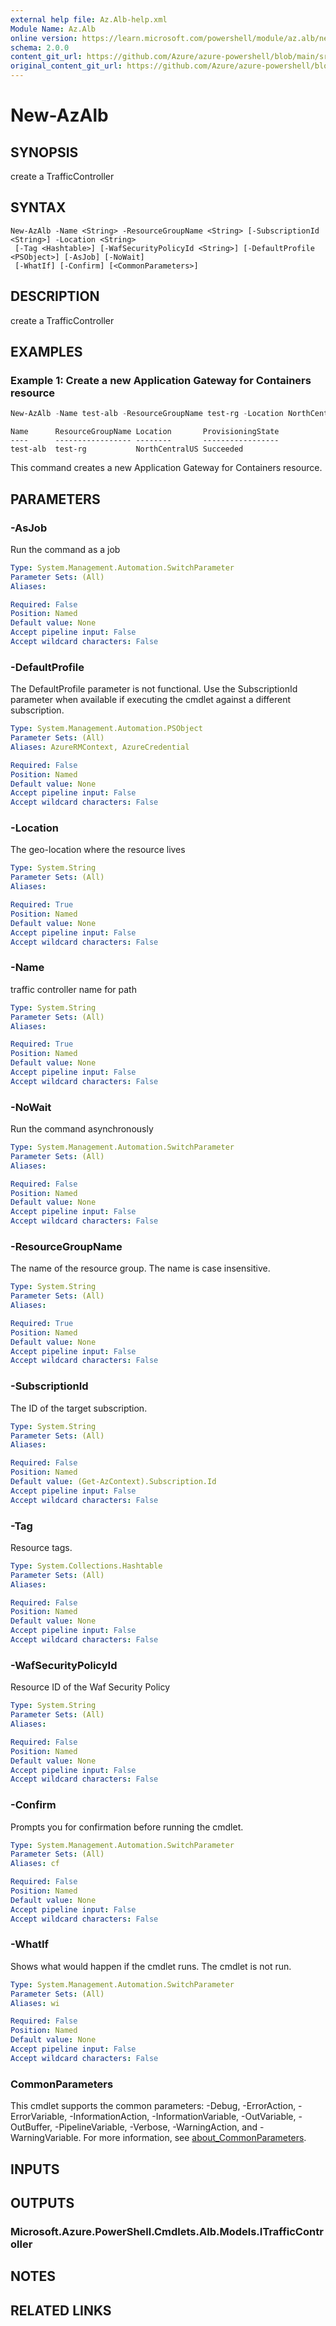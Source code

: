 ```yaml
---
external help file: Az.Alb-help.xml
Module Name: Az.Alb
online version: https://learn.microsoft.com/powershell/module/az.alb/new-azalb
schema: 2.0.0
content_git_url: https://github.com/Azure/azure-powershell/blob/main/src/Alb/Alb/help/New-AzAlb.md
original_content_git_url: https://github.com/Azure/azure-powershell/blob/main/src/Alb/Alb/help/New-AzAlb.md
---
```


# New-AzAlb

## SYNOPSIS
create a TrafficController

## SYNTAX

```
New-AzAlb -Name <String> -ResourceGroupName <String> [-SubscriptionId <String>] -Location <String>
 [-Tag <Hashtable>] [-WafSecurityPolicyId <String>] [-DefaultProfile <PSObject>] [-AsJob] [-NoWait]
 [-WhatIf] [-Confirm] [<CommonParameters>]
```

## DESCRIPTION
create a TrafficController

## EXAMPLES

### Example 1: Create a new Application Gateway for Containers resource
```powershell
New-AzAlb -Name test-alb -ResourceGroupName test-rg -Location NorthCentralUS
```

```output
Name      ResourceGroupName Location       ProvisioningState
----      ----------------- --------       -----------------
test-alb  test-rg           NorthCentralUS Succeeded
```

This command creates a new Application Gateway for Containers resource.

## PARAMETERS

### -AsJob
Run the command as a job

```yaml
Type: System.Management.Automation.SwitchParameter
Parameter Sets: (All)
Aliases:

Required: False
Position: Named
Default value: None
Accept pipeline input: False
Accept wildcard characters: False
```

### -DefaultProfile
The DefaultProfile parameter is not functional.
Use the SubscriptionId parameter when available if executing the cmdlet against a different subscription.

```yaml
Type: System.Management.Automation.PSObject
Parameter Sets: (All)
Aliases: AzureRMContext, AzureCredential

Required: False
Position: Named
Default value: None
Accept pipeline input: False
Accept wildcard characters: False
```

### -Location
The geo-location where the resource lives

```yaml
Type: System.String
Parameter Sets: (All)
Aliases:

Required: True
Position: Named
Default value: None
Accept pipeline input: False
Accept wildcard characters: False
```

### -Name
traffic controller name for path

```yaml
Type: System.String
Parameter Sets: (All)
Aliases:

Required: True
Position: Named
Default value: None
Accept pipeline input: False
Accept wildcard characters: False
```

### -NoWait
Run the command asynchronously

```yaml
Type: System.Management.Automation.SwitchParameter
Parameter Sets: (All)
Aliases:

Required: False
Position: Named
Default value: None
Accept pipeline input: False
Accept wildcard characters: False
```

### -ResourceGroupName
The name of the resource group.
The name is case insensitive.

```yaml
Type: System.String
Parameter Sets: (All)
Aliases:

Required: True
Position: Named
Default value: None
Accept pipeline input: False
Accept wildcard characters: False
```

### -SubscriptionId
The ID of the target subscription.

```yaml
Type: System.String
Parameter Sets: (All)
Aliases:

Required: False
Position: Named
Default value: (Get-AzContext).Subscription.Id
Accept pipeline input: False
Accept wildcard characters: False
```

### -Tag
Resource tags.

```yaml
Type: System.Collections.Hashtable
Parameter Sets: (All)
Aliases:

Required: False
Position: Named
Default value: None
Accept pipeline input: False
Accept wildcard characters: False
```

### -WafSecurityPolicyId
Resource ID of the Waf Security Policy

```yaml
Type: System.String
Parameter Sets: (All)
Aliases:

Required: False
Position: Named
Default value: None
Accept pipeline input: False
Accept wildcard characters: False
```

### -Confirm
Prompts you for confirmation before running the cmdlet.

```yaml
Type: System.Management.Automation.SwitchParameter
Parameter Sets: (All)
Aliases: cf

Required: False
Position: Named
Default value: None
Accept pipeline input: False
Accept wildcard characters: False
```

### -WhatIf
Shows what would happen if the cmdlet runs.
The cmdlet is not run.

```yaml
Type: System.Management.Automation.SwitchParameter
Parameter Sets: (All)
Aliases: wi

Required: False
Position: Named
Default value: None
Accept pipeline input: False
Accept wildcard characters: False
```

### CommonParameters
This cmdlet supports the common parameters: -Debug, -ErrorAction, -ErrorVariable, -InformationAction, -InformationVariable, -OutVariable, -OutBuffer, -PipelineVariable, -Verbose, -WarningAction, and -WarningVariable. For more information, see [about_CommonParameters](http://go.microsoft.com/fwlink/?LinkID=113216).

## INPUTS

## OUTPUTS

### Microsoft.Azure.PowerShell.Cmdlets.Alb.Models.ITrafficController

## NOTES

## RELATED LINKS

